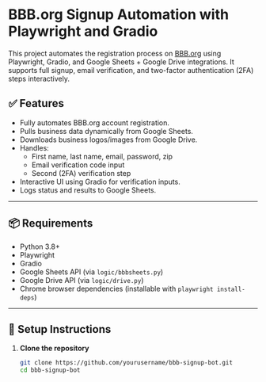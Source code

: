 # BBB.org Signup Automation with Playwright and Gradio

This project automates the registration process on [BBB.org](https://www.bbb.org/account/register) using Playwright, Gradio, and Google Sheets + Google Drive integrations. It supports full signup, email verification, and two-factor authentication (2FA) steps interactively.

## ✅ Features

- Fully automates BBB.org account registration.
- Pulls business data dynamically from Google Sheets.
- Downloads business logos/images from Google Drive.
- Handles:
  - First name, last name, email, password, zip
  - Email verification code input
  - Second (2FA) verification step
- Interactive UI using Gradio for verification inputs.
- Logs status and results to Google Sheets.

---

## 📦 Requirements

- Python 3.8+
- Playwright
- Gradio
- Google Sheets API (via `logic/bbbsheets.py`)
- Google Drive API (via `logic/drive.py`)
- Chrome browser dependencies (installable with `playwright install-deps`)

---

## 🔧 Setup Instructions

1. **Clone the repository**

   ```bash
   git clone https://github.com/yourusername/bbb-signup-bot.git
   cd bbb-signup-bot

